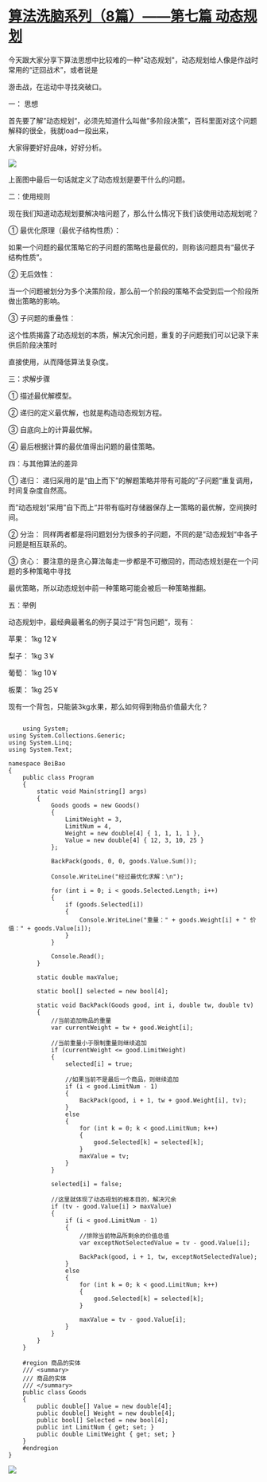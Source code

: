# [算法洗脑系列（8篇）——第七篇 动态规划][0] 

今天跟大家分享下算法思想中比较难的一种"动态规划"，动态规划给人像是作战时常用的“迂回战术”，或者说是

游击战，在运动中寻找突破口。

一： 思想

首先要了解”动态规划“，必须先知道什么叫做”多阶段决策“，百科里面对这个问题解释的很全，我就load一段出来，

大家得要好好品味，好好分析。

![][1]

上面图中最后一句话就定义了动态规划是要干什么的问题。

二：使用规则

现在我们知道动态规划要解决啥问题了，那么什么情况下我们该使用动态规划呢？

① 最优化原理（最优子结构性质）：

如果一个问题的最优策略它的子问题的策略也是最优的，则称该问题具有“最优子结构性质”。

② 无后效性：

当一个问题被划分为多个决策阶段，那么前一个阶段的策略不会受到后一个阶段所做出策略的影响。

③ 子问题的重叠性：

这个性质揭露了动态规划的本质，解决冗余问题，重复的子问题我们可以记录下来供后阶段决策时

直接使用，从而降低算法复杂度。

三：求解步骤

① 描述最优解模型。

② 递归的定义最优解，也就是构造动态规划方程。

③ 自底向上的计算最优解。

④ 最后根据计算的最优值得出问题的最佳策略。

四：与其他算法的差异

① 递归： 递归采用的是“由上而下”的解题策略并带有可能的”子问题“重复调用，时间复杂度自然高。

而”动态规划“采用”自下而上“并带有临时存储器保存上一策略的最优解，空间换时间。

② 分治： 同样两者都是将问题划分为很多的子问题，不同的是”动态规划“中各子问题是相互联系的。

③ 贪心： 要注意的是贪心算法每走一步都是不可撤回的，而动态规划是在一个问题的多种策略中寻找

最优策略，所以动态规划中前一种策略可能会被后一种策略推翻。

五：举例

动态规划中，最经典最著名的例子莫过于”背包问题“，现有：

苹果： 1kg 12￥

梨子： 1kg 3￥

葡萄： 1kg 10￥

板栗： 1kg 25￥ 

现有一个背包，只能装3kg水果，那么如何得到物品价值最大化？

 
```

    using System;  
using System.Collections.Generic;  
using System.Linq;  
using System.Text;  
  
namespace BeiBao  
{  
    public class Program  
    {  
        static void Main(string[] args)  
        {  
            Goods goods = new Goods()  
            {  
                LimitWeight = 3,  
                LimitNum = 4,  
                Weight = new double[4] { 1, 1, 1, 1 },  
                Value = new double[4] { 12, 3, 10, 25 }  
            };  
  
            BackPack(goods, 0, 0, goods.Value.Sum());  
  
            Console.WriteLine("经过最优化求解：\n");  
  
            for (int i = 0; i < goods.Selected.Length; i++)  
            {  
                if (goods.Selected[i])  
                {  
                    Console.WriteLine("重量：" + goods.Weight[i] + " 价值：" + goods.Value[i]);  
                }  
            }  
  
            Console.Read();  
        }  
  
        static double maxValue;  
  
        static bool[] selected = new bool[4];  
  
        static void BackPack(Goods good, int i, double tw, double tv)  
        {  
            //当前追加物品的重量  
            var currentWeight = tw + good.Weight[i];  
  
            //当前重量小于限制重量则继续追加  
            if (currentWeight <= good.LimitWeight)  
            {  
                selected[i] = true;  
  
                //如果当前不是最后一个商品，则继续追加  
                if (i < good.LimitNum - 1)  
                {  
                    BackPack(good, i + 1, tw + good.Weight[i], tv);  
                }  
                else  
                {  
                    for (int k = 0; k < good.LimitNum; k++)  
                    {  
                        good.Selected[k] = selected[k];  
                    }  
                    maxValue = tv;  
                }  
            }  
  
            selected[i] = false;  
  
            //这里就体现了动态规划的根本目的，解决冗余  
            if (tv - good.Value[i] > maxValue)  
            {  
                if (i < good.LimitNum - 1)  
                {  
                    //排除当前物品所剩余的价值总值  
                    var exceptNotSelectedValue = tv - good.Value[i];  
  
                    BackPack(good, i + 1, tw, exceptNotSelectedValue);  
                }  
                else  
                {  
                    for (int k = 0; k < good.LimitNum; k++)  
                    {  
                        good.Selected[k] = selected[k];  
                    }  
  
                    maxValue = tv - good.Value[i];  
                }  
            }  
        }  
    }  
  
    #region 商品的实体  
    /// <summary>  
    /// 商品的实体  
    /// </summary>  
    public class Goods  
    {  
        public double[] Value = new double[4];  
        public double[] Weight = new double[4];  
        public bool[] Selected = new bool[4];  
        public int LimitNum { get; set; }  
        public double LimitWeight { get; set; }  
    }  
    #endregion  
}
```

![][2]

[0]: http://www.cnblogs.com/huangxincheng/archive/2012/02/13/2349664.html
[1]: http://pic002.cnblogs.com/images/2012/214741/2012021316004729.png
[2]: http://pic002.cnblogs.com/images/2012/214741/2012021316512670.png